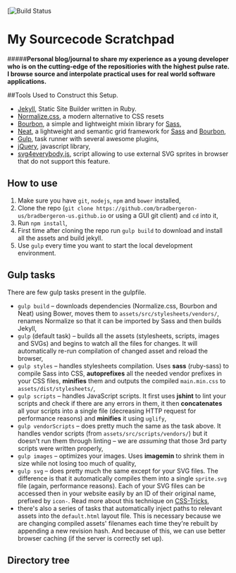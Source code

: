 [![Build Status](https://travis-ci.org/bradbergeron-us/bradbergeron-us.github.io.svg)

# My Sourcecode Scratchpad

#####**Personal blog/journal to share my experience as a young developer who is on the cutting-edge of the repositiories with the highest pulse rate. I browse source and interpolate practical uses for real world software applications.**

##Tools Used to Construct this Setup.
- [Jekyll](http://jekyllrb.com), Static Site Builder written in Ruby.
- [Normalize.css](http://necolas.github.io/normalize.css/), a modern alternative to CSS resets
- [Bourbon](http://bourbon.io), a simple and lightweight mixin library for [Sass](http://sass-lang.com),
- [Neat](http://neat.bourbon.io), a lightweight and semantic grid framework for [Sass](http://sass-lang.com) and [Bourbon](http://bourbon.io),
- [Gulp](http://gulpjs.com), task runner with several awesome plugins,
- [jQuery](http://jquery.com), javascript library,
- [svg4everybody.js](https://github.com/jonathantneal/svg4everybody), script allowing to use external SVG sprites in browser that do not support this feature.

## How to use
1. Make sure you have ``git``, ``nodejs``, ``npm`` and ``bower`` installed,
2. Clone the repo (``git clone https://github.com/bradbergeron-us/bradbergeron-us.github.io`` or using a GUI git client) and ``cd`` into it,
3. Run ``npm install``,
4. First time after cloning the repo run ``gulp build`` to download and install all the assets and build jekyll.
5. Use ``gulp`` every time you want to start the local development environment.

## Gulp tasks
There are few gulp tasks present in the gulpfile.

- ``gulp build`` – downloads dependencies (Normalize.css, Bourbon and Neat) using Bower, moves them to ``assets/src/stylesheets/vendors/``, renames Normalize so that it can be imported by Sass and then builds Jekyll,
- ``gulp`` (default task) – builds all the assets (stylesheets, scripts, images and SVGs) and begins to watch all the files for changes. It will automatically re-run compilation of changed asset and reload the browser,
- ``gulp styles`` – handles stylesheets compilation. Uses **sass** (ruby-sass) to compile Sass into CSS, **autoprefixes** all the needed vendor prefixes in your CSS files, **minifies** them and outputs the compiled ``main.min.css`` to ``assets/dist/stylesheets/``,
- ``gulp scripts`` – handles JavaScript scripts. It first uses **jshint** to lint your scripts and check if there are any errors in them, it then **concatenates** all your scripts into a single file (decreasing HTTP request for performance reasons) and **minifies** it using ``uglify``,
- ``gulp vendorScripts`` – does pretty much the same as the task above. It handles vendor scripts (from ``assets/src/scripts/vendors/``) but it doesn't run them through linting – we are *assuming* that those 3rd party scripts were written properly,
- ``gulp images`` – optimizes your images. Uses **imagemin** to shrink them in size while not losing too much of quality,
- ``gulp svg`` – does pretty much the same except for your SVG files. The difference is that it automatically compiles them into a single ``sprite.svg`` file (again, performance reasons). Each of your SVG files can be accessed then in your website easily by an ID of their original name, prefixed by ``icon-``. Read more about this technique on [CSS-Tricks](http://css-tricks.com/svg-use-external-source/),
- there's also a series of tasks that automatically inject paths to relevant assets into the ``default.html`` layout file. This is necessary because we are changing compiled assets' filenames each time they're rebuilt by appending a new revision hash. And because of this, we can use better browser caching (if the server is correctly set up).

## Directory tree
```

```
